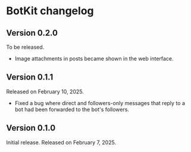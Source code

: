 BotKit changelog
================

Version 0.2.0
-------------

To be released.

 -  Image attachments in posts became shown in the web interface.


Version 0.1.1
-------------

Released on February 10, 2025.

 -  Fixed a bug where direct and followers-only messages that reply to a bot
    had been forwarded to the bot's followers.


Version 0.1.0
-------------

Initial release.  Released on February 7, 2025.
